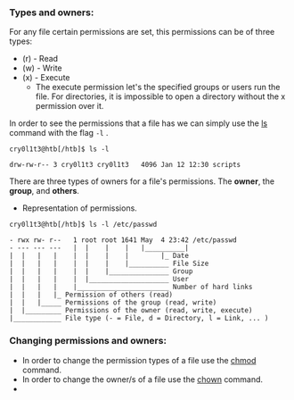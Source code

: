 ### Types and owners: 

For any file certain permissions are set, this permissions can be of three types: 

+ (r) - Read
+ (w) - Write
+ (x) - Execute 
	+ The execute permission let's the specified groups or users run the file. For directories, it is impossible to open a directory without the x permission over it. 

In order to see the permissions that a file has we can simply use the [ls](ls) command with the flag `-l` . 

```shell-session
cry0l1t3@htb[/htb]$ ls -l

drw-rw-r-- 3 cry0l1t3 cry0l1t3   4096 Jan 12 12:30 scripts
```

There are three types of owners for a file's permissions. The **owner**, the **group**, and **others**.
+ Representation of permissions.
```shell-session
cry0l1t3@htb[/htb]$ ls -l /etc/passwd

- rwx rw- r--   1 root root 1641 May  4 23:42 /etc/passwd
- --- --- ---   |  |    |    |   |__________|
|  |   |   |    |  |    |    |        |_ Date
|  |   |   |    |  |    |    |__________ File Size
|  |   |   |    |  |    |_______________ Group
|  |   |   |    |  |____________________ User
|  |   |   |    |_______________________ Number of hard links
|  |   |   |_ Permission of others (read)
|  |   |_____ Permissions of the group (read, write)
|  |_________ Permissions of the owner (read, write, execute)
|____________ File type (- = File, d = Directory, l = Link, ... )
```

### Changing permissions and owners: 
+ In order to change the permission types of a file use the [chmod](chmod.md) command. 
+ In order to change the owner/s of a file use the [chown](chown) command. 
+ 